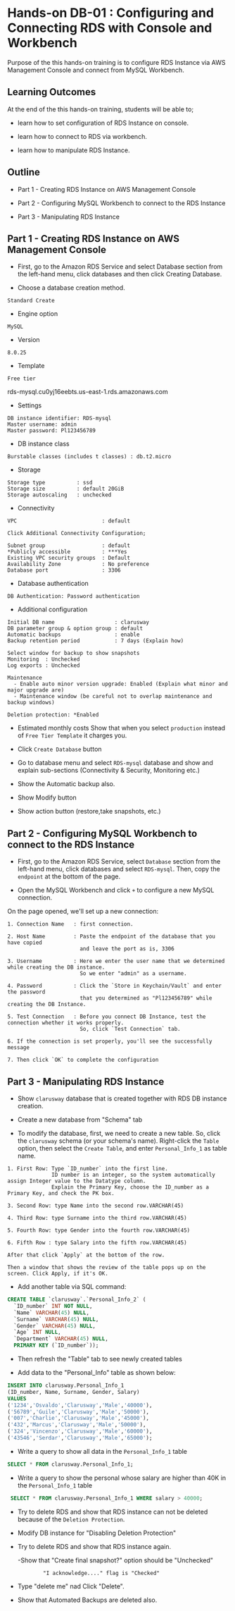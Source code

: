 # Hands-on DB-01 : Configuring and Connecting RDS with Console and Workbench

Purpose of the this hands-on training is to configure RDS Instance via AWS Management Console and connect from MySQL Workbench.

## Learning Outcomes

At the end of the this hands-on training, students will be able to;

- learn how to set configuration of RDS Instance on console.

- learn how to connect to RDS via workbench.

- learn how to manipulate RDS Instance.

## Outline

- Part 1 - Creating RDS Instance on AWS Management Console

- Part 2 - Configuring MySQL Workbench to connect to the RDS Instance

- Part 3 - Manipulating RDS Instance

## Part 1 - Creating RDS Instance on AWS Management Console

- First, go to the Amazon RDS Service and select Database section from the left-hand menu, click databases and then click Creating Database.

- Choose a database creation method.

```text
Standard Create
```

- Engine option

```text
MySQL
```

- Version

```text
8.0.25
```

- Template

```text
Free tier
```
rds-mysql.cu0yj16eebts.us-east-1.rds.amazonaws.com
- Settings

```text
DB instance identifier: RDS-mysql
Master username: admin
Master password: Pl123456789
```

- DB instance class

```text
Burstable classes (includes t classes) : db.t2.micro
```

- Storage

```text
Storage type          : ssd
Storage size          : default 20GiB
Storage autoscaling   : unchecked
```

- Connectivity

```text
VPC                           : default

Click Additional Connectivity Configuration;

Subnet group                  : default
*Publicly accessible          : ***Yes
Existing VPC security groups  : Default
Availability Zone             : No preference
Database port                 : 3306
```

- Database authentication

```text
DB Authentication: Password authentication
```

- Additional configuration

```text
Initial DB name                   : clarusway
DB parameter group & option group : default
Automatic backups                 : enable
Backup retention period           : 7 days (Explain how)

Select window for backup to show snapshots
Monitoring  : Unchecked
Log exports : Unchecked

Maintenance
  - Enable auto minor version upgrade: Enabled (Explain what minor and major upgrade are)
  - Maintenance window (be careful not to overlap maintenance and backup windows)

Deletion protection: *Enabled
```

- Estimated monthly costs
Show that when you select `production` instead of `Free Tier Template` it charges you.

- Click `Create Database` button

- Go to database menu and select `RDS-mysql` database and show and explain sub-sections (Connectivity & Security, Monitoring etc.)

- Show the Automatic backup also.

- Show Modify button

- Show action button (restore,take snapshots, etc.)

## Part 2 - Configuring MySQL Workbench to connect to the RDS Instance

- First, go to the Amazon RDS Service, select `Database` section from the left-hand menu, click databases and select `RDS-mysql`. Then, copy the `endpoint` at the bottom of the page.

- Open the MySQL Workbench and click `+` to configure a new MySQL connection.

On the page opened, we'll set up a new connection:

```text
1. Connection Name   : first connection.

2. Host Name         : Paste the endpoint of the database that you have copied 
                       and leave the port as is, 3306

3. Username          : Here we enter the user name that we determined while creating the DB instance.
                       So we enter "admin" as a username.

4. Password          : Click the `Store in Keychain/Vault` and enter the password 
                       that you determined as "Pl123456789" while creating the DB Instance.

5. Test Connection   : Before you connect DB Instance, test the connection whether it works properly.
                       So, click `Test Connection` tab.

6. If the connection is set properly, you'll see the successfully message

7. Then click `OK` to complete the configuration
```

## Part 3 - Manipulating RDS Instance

- Show `clarusway` database that is created together with RDS DB instance creation.

- Create a new database from "Schema" tab

- To modify the database, first, we need to create a new table. So, click the `clarusway` schema (or your schema's name). Right-click the `Table` option, then select the `Create Table`, and enter `Personal_Info_1` as table name.

```text
1. First Row: Type `ID_number` into the first line. 
              ID number is an integer, so the system automatically assign Integer value to the Datatype column.
              Explain the Primary Key, choose the ID_number as a Primary Key, and check the PK box.

3. Second Row: type Name into the second row.VARCHAR(45)

4. Third Row: type Surname into the third row.VARCHAR(45)

5. Fourth Row: type Gender into the fourth row.VARCHAR(45)

6. Fifth Row : type Salary into the fifth row.VARCHAR(45)

After that click `Apply` at the bottom of the row.

Then a window that shows the review of the table pops up on the screen. Click Apply, if it's OK.
```
- Add another table via SQL command:

```sql
CREATE TABLE `clarusway`.`Personal_Info_2` (
  `ID_number` INT NOT NULL,
  `Name` VARCHAR(45) NULL,
  `Surname` VARCHAR(45) NULL,
  `Gender` VARCHAR(45) NULL,
  `Age` INT NULL,
  `Department` VARCHAR(45) NULL,
  PRIMARY KEY (`ID_number`));
```

- Then refresh the "Table" tab to see newly created tables 

- Add data to the "Personal_Info" table as shown below:

```sql
INSERT INTO clarusway.Personal_Info_1
(ID_number, Name, Surname, Gender, Salary)
VALUES
('1234','Osvaldo','Clarusway','Male','40000'), 
('56789','Guile','Clarusway','Male','50000'), 
('007','Charlie','Clarusway','Male','45000'), 
('432','Marcus','Clarusway','Male','50000'), 
('324','Vincenzo','Clarusway','Male','60000'), 
('43546','Serdar','Clarusway','Male','65000');
```

- Write a query to show all data in the `Personal_Info_1` table

```sql
SELECT * FROM clarusway.Personal_Info_1;
```

- Write a query to show the personal whose salary are higher than 40K in the `Personal_Info_1` table

```sql
 SELECT * FROM clarusway.Personal_Info_1 WHERE salary > 40000;
```




- Try to delete RDS and show that RDS instance can not be deleted because of the `Deletion Protection`.

- Modify DB instance for "Disabling Deletion Protection"

- Try to delete RDS and show that RDS instance again.

   -Show that "Create final snapshot?" option should be "Unchecked"
       
              "I acknowledge...." flag is "Checked"

 - Type "delete me" nad Click "Delete".

 - Show that Automated Backups are deleted also.